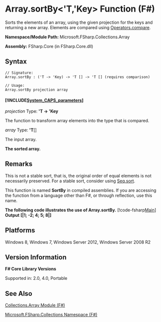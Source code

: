 # Array.sortBy<'T,'Key> Function (F#)

Sorts the elements of an array, using the given projection for the keys and returning a new array. Elements are compared using [Operators.compare](http://msdn.microsoft.com/en-us/library/295e1320-0955-4c3d-ac31-288fa80a658c).

**Namespace/Module Path:** Microsoft.FSharp.Collections.Array

**Assembly:** FSharp.Core (in FSharp.Core.dll)


## Syntax

```
// Signature:
Array.sortBy : ('T -> 'Key) -> 'T [] -> 'T [] (requires comparison)

// Usage:
Array.sortBy projection array
```

#### [!INCLUDE[System_CAPS_parameters](//System/Token/System_CAPS_parameters_md.md)]
*projection*
Type: **'T -&gt; 'Key**


The function to transform array elements into the type that is compared.


*array*
Type: **'T**[[]](http://msdn.microsoft.com/en-us/library/def20292-9aae-4596-9275-b94e594f8493)


The input array.



**The sorted array.**
## Remarks
This is not a stable sort, that is, the original order of equal elements is not necessarily preserved. For a stable sort, consider using [Seq.sort](http://msdn.microsoft.com/en-us/library/327ea595-e77c-4529-b61e-8c6cbf5ec92e).

This function is named **SortBy** in compiled assemblies. If you are accessing the function from a language other than F#, or through reflection, use this name.

**The following code illustrates the use of Array.sortBy.**
[!code-fsharp[Main](snippets/fsarrays/snippet38.fs)]
**Output**
**[|1; -2; 4; 5; 8|]**
## Platforms
Windows 8, Windows 7, Windows Server 2012, Windows Server 2008 R2


## Version Information
**F# Core Library Versions**

Supported in: 2.0, 4.0, Portable




## See Also
[Collections.Array Module &#40;F&#35;&#41;](Collections.Array+Module+%28FSharp%29.md)

[Microsoft.FSharp.Collections Namespace &#40;F&#35;&#41;](Microsoft.FSharp.Collections+Namespace+%28FSharp%29.md)

